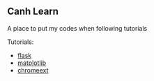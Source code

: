 ## Canh Learn
A place to put my codes when following tutorials

Tutorials:
- [flask](./tut-flask/)
- [matplotlib](./tut-matplotlib/)
- [chromeext](./tut-chromeext/)
